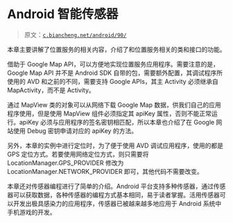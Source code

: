 # Android 智能传感器

> 原文：[`c.biancheng.net/android/90/`](http://c.biancheng.net/android/90/)

本章主要讲解了位置服务的相关内容，介绍了和位置服务相关的类和接口的功能。

借助于 Google Map API，可以方便地实现位置服务应用程序。需要注意的是，Google Map API 并不是 Android SDK 自带的包，需要额外配置，其调试程序所使用的 AVD 和之前的不同，需要支持 Google APIs，其主 Activity 必须继承自 MapActivity，而不是 Activity。

通过 MapView 类的对象可以从网络下载 Google Map 数据，供我们自己的应用程序使用，但是使用 MapView 组件必须指定其 apiKey 属性，否则不能正常运行。apiKey 必须与应用程序的签名密钥相匹配，所以本章也介绍了在 Google 网站使用 Debug 密钥申请对应的 apiKey 的方法。

另外，本章的实例中进行定位时，为了便于使用 AVD 调试应用程序，使用的都是 GPS 定位方式。若要使用网络定位方式，则只需要将 LocationManager.GPS_PROVIDER 修改为 LocationManager.NETWORK_PROVIDER 即可，其他代码不需要改变。

本章还对传感器编程进行了简单的介绍。Android 平台支持多种传感器，通过传感器可以获取数据，各种传感器的编程方式基本相同，易于读者掌握。活用传感器可以开发出极具感染力的应用程序，传感器已被越来越多地应用于 Android 系统中手机游戏的开发。